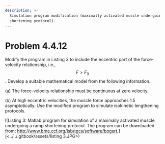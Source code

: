 ```yaml
---
description: >-
  Simulation program modification (maximally activated muscle undergoing a ramp
  shortening protocol).
---
```


# Problem 4.4.12

Modify the program in Listing 3 to include the eccentric part of the force-velocity relationship, i.e., $$F>F_0$$. Develop a suitable mathematical model from the following information.

(a) The force-velocity relationship must be continuous at zero velocity.&#x20;

(b) At high eccentric velocities, the muscle force approaches 1.5 asymptotically. Use the modified program to simulate isokinetic lengthening protocols.

![Listing 3: Matlab program for simulation of a maximally activated muscle undergoing a ramp shortening protocol. The program can be downloaded from: http://www.bme.ccf.org/isb/tgcs/software/bogert.](<../../.gitbook/assets/listing 3.JPG>)
